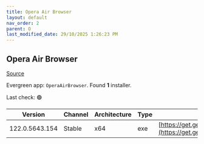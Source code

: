 ```yaml
---
title: Opera Air Browser
layout: default
nav_order: 2
parent: O
last_modified_date: 29/10/2025 1:26:23 PM
---
```


## Opera Air Browser

[Source](https://www.opera.com/air/)

Evergreen app: `OperaAirBrowser`. Found **1** installer.

Last check: 🟢

| Version        | Channel | Architecture | Type | URI                                                                                                                                                                                                    |
| -------------- | ------- | ------------ | ---- | ------------------------------------------------------------------------------------------------------------------------------------------------------------------------------------------------------ |
| 122.0.5643.154 | Stable  | x64          | exe  | [https://get.geo.opera.com/pub/opera_air/122.0.5643.154/win/Opera_Air_122.0.5643.154_Setup_x64.exe](https://get.geo.opera.com/pub/opera_air/122.0.5643.154/win/Opera_Air_122.0.5643.154_Setup_x64.exe) |
